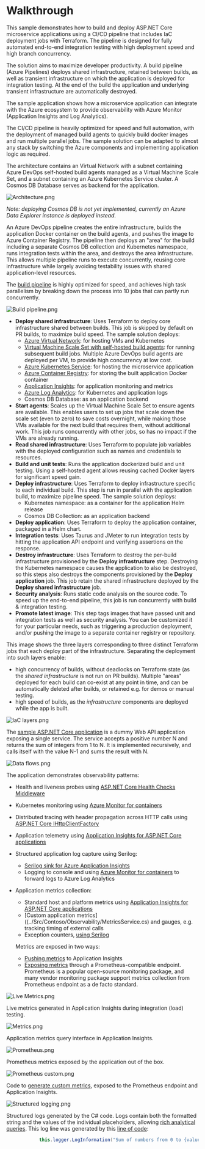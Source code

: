 # Walkthrough
This sample demonstrates how to build and deploy ASP.NET Core microservice applications using a CI/CD pipeline that includes IaC deployment jobs with Terraform. The pipeline is designed for fully automated end-to-end integration testing with
high deployment speed and high branch concurrency.

The solution aims to maximize developer productivity. A build pipeline (Azure Pipelines) deploys shared infrastructure, retained between builds, as well as transient infrastructure on which the application is deployed for integration testing. At the end of the build the application and underlying transient infrastructure are automatically destroyed.

The sample application shows how a microservice application can integrate with the Azure ecosystem to provide observability with Azure Monitor (Application Insights and Log Analytics).

The CI/CD pipeline is heavily optimized for speed and full automation, with the deployment of managed build agents to quickly build docker images and run multiple parallel jobs. The sample solution can be adapted to almost any stack by switching the Azure components and implementing application logic as required.

The architecture contains an Virtual Network with a subnet containing Azure DevOps self-hosted build agents managed as a
Virtual Machine Scale Set, and a subnet containing an Azure Kubernetes Service cluster. A Cosmos DB Database serves as backend
for the application.

![Architecture.png](images/Architecture.png)

*Note: deploying Cosmos DB is not yet implemented, currently an Azure Data Explorer instance is deployed instead.*

An Azure DevOps pipeline creates
the entire infrastructure, builds the application Docker container on the build agents, and pushes the image to Azure Container
Registry. The pipeline then deploys an "area" for the build including a separate Cosmos DB collection and Kubernetes namespace,
runs integration tests within the area, and destroys the area infrastructure. This allows multiple pipeline runs to execute
concurrently, reusing core infrastructure while largely avoiding testability issues with shared application-level resources.

The [build pipeline](../infrastructure/ci-cd-pipeline.yml) is highly optimized for speed, and achieves high task parallelism by breaking down the process into 10 jobs
that can partly run concurrently.

![Build pipeline.png](images/Build%20pipeline.png)

- **Deploy shared infrastructure**: Uses Terraform to deploy core infrastructure shared between builds. This job is skipped by
  default on PR builds, to maximize build speed. The sample solution deploys:
  - [Azure Virtual Network](../infrastructure/terraform-shared/vnet/main.tf):
    for hosting VMs and Kubernetes
  - [Virtual Machine Scale Set with self-hosted build agents](../infrastructure/terraform-shared/devops-agent/main.tf):
    for running subsequent build jobs. Multiple Azure DevOps
    build agents are deployed per VM, to provide high concurrency at low cost.
  - [Azure Kubernetes Service](../infrastructure/terraform-shared/aks/main.tf):
    for hosting the microservice application
  - [Azure Container Registry](../infrastructure/terraform-shared/acr/main.tf):
    for storing the built application Docker container
  - [Application Insights](../infrastructure/terraform-shared/app-insights/main.tf):
    for application monitoring and metrics
  - [Azure Log Analytics](../infrastructure/terraform-shared/aks/main.tf):
    for Kubernetes and application logs
  - Cosmos DB Database:
    as an application backend
- **Start agents**: Scales up the Virtual Machine Scale Set to ensure agents are available. This enables users to set up
  jobs that scale down the scale set (even to zero) to save costs overnight, while making those VMs available for the next
  build that requires them, without additional work. This job runs concurrently with other jobs, so has no impact if the VMs are already running.
- **Read shared infrastructure**: Uses Terraform to populate job variables with the deployed configuration such as names
  and credentials to resources.
- **Build and unit tests**: Runs the application dockerized build and unit testing. Using a self-hosted agent allows reusing cached Docker layers for significant speed gain.
- **Deploy infrastructure**: Uses Terraform to deploy infrastructure specific to each individual build. This step is run in parallel with the application build, to maximize pipeline speed. The sample solution deploys:
  - Kubernetes namespace: as a container for the application Helm release
  - Cosmos DB Collection: as an application backend
- **Deploy application**: Uses Terraform to deploy the application container, packaged in a Helm chart.
- **Integration tests**: Uses Taurus and JMeter to run integration tests by hitting the application API endpoint and verifying assertions on the response.
- **Destroy infrastructure**: Uses Terraform to destroy the per-build infrastructure provisioned by the **Deploy infrastructure** step. Destroying the Kubernetes namespace causes the application to also be destroyed, so this steps also destroys the components provisioned by the **Deploy application** job. This job retain the shared infrastructure deployed by
the **Deploy shared infrastructure** job.
- **Security analysis**: Runs static code analysis on the source code. To speed up the end-to-end pipeline, this job is run
concurrently with build & integration testing.
- **Promote latest image**: This step tags images that have passed unit and integration tests as well as security analysis.
You can be customized it for your particular needs, such as triggering a production deployment, and/or pushing the image
to a separate container registry or repository. 

This image shows the three layers corresponding to three distinct Terraform jobs that each deploy part of the infrastructure.
Separating the deployment into such layers enable:
- high concurrency of builds, without deadlocks on Terraform state (as the *shared infrastructure* is not run on PR builds).
  Multiple "areas" deployed for each build can co-exist at any point in time, and can be automatically deleted after builds,
  or retained e.g. for demos or manual testing.
- high speed of builds, as the *infrastructure* components are deployed while the app is built.

![IaC layers.png](images/IaC%20layers.png)

The [sample ASP.NET Core application](../Src) is a dummy Web API application exposing a single service. The service accepts a positive
number N and returns the sum of integers from 1 to N. It is implemented recursively, and calls itself with the value N-1 and sums the result with N.

![Data flows.png](images/Data%20flows.png)

The application demonstrates observability patterns:
- Health and liveness probes using [ASP.NET Core Health Checks Middleware](https://docs.microsoft.com/en-us/aspnet/core/host-and-deploy/health-checks?view=aspnetcore-3.1)
- Kubernetes monitoring using [Azure Monitor for containers](https://docs.microsoft.com/en-us/azure/azure-monitor/insights/container-insights-overview)
- Distributed tracing with header propagation across HTTP calls using [ASP.NET Core IHttpClientFactory](https://docs.microsoft.com/en-us/dotnet/architecture/microservices/implement-resilient-applications/use-httpclientfactory-to-implement-resilient-http-requests)
- Application telemetry using [Application Insights for ASP.NET Core applications](https://docs.microsoft.com/en-us/azure/azure-monitor/app/asp-net-core)
- Structured application log capture using Serilog:
  - [Serilog sink for Azure Application Insights](https://github.com/serilog/serilog-sinks-applicationinsights)
  - Logging to console and using [Azure Monitor for containers](https://docs.microsoft.com/en-us/azure/azure-monitor/insights/container-insights-overview) to forward logs to Azure Log Analytics

- Application metrics collection:

  - Standard host and platform metrics using [Application Insights for ASP.NET Core applications](https://docs.microsoft.com/en-us/azure/azure-monitor/app/asp-net-core)
  - [Custom application metrics]((../Src/Contoso/Observability/MetricsService.cs) and gauges, e.g. tracking timing of external calls
  - Exception counters, [using Serilog](../charts/contoso/templates/configmap.yaml)

  Metrics are exposed in two ways:

  - [Pushing metrics](../Src/Contoso/Observability/TelemetryInitializer.cs) to Application Insights
  - [Exposing metrics](../Src/Contoso/Observability/PrometheusSerilogSink.cs) through a Prometheus-compatible endpoint. Prometheus is a popular open-source monitoring package, and
  many vendor monitoring package support metrics collection from Prometheus endpoint as a de facto standard.

![Live Metrics.png](images/Live%20Metrics.png)

Live metrics generated in Application Insights during integration (load) testing.

![Metrics.png](images/Metrics.png)

Application metrics query interface in Application Insights.

![Prometheus.png](images/Prometheus.png)

Prometheus metrics exposed by the application out of the box.

![Prometheus custom.png](images/Prometheus%20custom.png)

Code to [generate custom metrics](../Src/Contoso/Observability/MetricsService.cs), exposed to the Prometheus endpoint and Application Insights.

![Structured logging.png](images/Structured%20logging%20AI.png)

Structured logs generated by the C# code. Logs contain both the formatted string and the values of the individual
placeholders, allowing [rich analytical queries](https://docs.microsoft.com/en-us/azure/azure-monitor/log-query/log-query-overview). This log line was generated by this [line of code](../Src/Contoso/Services/SampleService.cs):

```c#
            this.logger.LogInformation("Sum of numbers from 0 to {value} was {result}, computed in {duration}s", value, result, duration);
```